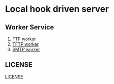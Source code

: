 # Local hook driven server

## Worker Service

1. [FTP worker](./cmd/ftp-worker)
1. [TFTP worker](./cmd/tftp-worker)
1. [SMTP worker](./cmd/smtp-worker)

## LICENSE

[LICENSE](LICENSE)
